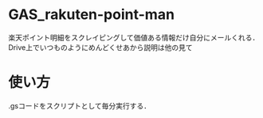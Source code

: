 # GAS_rakuten-point-man
楽天ポイント明細をスクレイピングして価値ある情報だけ自分にメールくれる．  
Drive上でいつものようにめんどくせあから説明は他の見て


# 使い方
.gsコードをスクリプトとして毎分実行する．  
